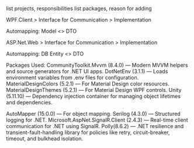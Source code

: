 list projects, responsibilities
list packages, reason for adding


WPF.Client > Interface for Communication > Implementation

Automapping: Model <> DTO



ASP.Net.Web > Interface for Communication > Implementation

Automapping: DB Entity <> DTO


Packages Used:
CommunityToolkit.Mvvm (8.4.0) — Modern MVVM helpers and source generators for .NET UI apps.
DotNetEnv (3.1.1) — Loads environment variables from .env files for configuration.
MaterialDesignColors (5.2.1) — For Material Design color resources.
MaterialDesignThemes (5.2.1) — For Material Design WPF controls.
Unity (5.11.10) — Dependency injection container for managing object lifetimes and dependencies.

AutoMapper (15.0.0) — For object mapping.
Serilog (4.3.0) — Structured logging for .NET.
Microsoft.AspNet.SignalR.Client (2.4.3) — Real-time client communication for .NET using SignalR.
Polly(8.6.2) — .NET resilience and transient-fault-handling library for policies like retry, circuit-breaker, timeout, and bulkhead isolation.